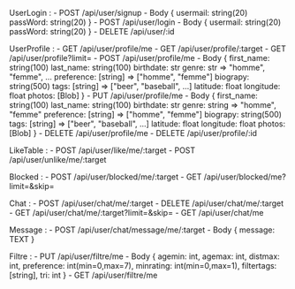 UserLogin :
    - POST      /api/user/signup
        - Body 
        {
            usermail: string(20)
            passWord: string(20)
        }
    - POST      /api/user/login
        - Body 
        {
            usermail: string(20)
            passWord: string(20)
        }
    - DELETE    /api/user/:id

UserProfile :
    - GET       /api/user/profile/me
    - GET       /api/user/profile/:target
    - GET       /api/user/profile?limit=<int>
    - POST      /api/user/profile/me
        - Body 
        {
            first_name: string(100)
            last_name:  string(100)
            birthdate:  str
            genre:      str => "homme", "femme", ...
            preference: [string] => ["homme", "femme"]
            biograpy:   string(500)
            tags:       [string] => ["beer", "baseball", ...]
            latitude:   float
            longitude:  float
            photos:     [Blob]
        }
    - PUT         /api/user/profile/me
        - Body 
        {
            first_name: string(100)
            last_name:  string(100)
            birthdate:  str
            genre:      string => "homme", "femme"
            preference: [string] => ["homme", "femme"]
            biograpy:   string(500)
            tags:       [string] => ["beer", "baseball", ...]
            latitude:   float
            longitude:  float
            photos:     [Blob]
        }
    - DELETE    /api/user/profile/me
    - DELETE    /api/user/profile/:id


LikeTable :
    - POST      /api/user/like/me/:target
    - POST      /api/user/unlike/me/:target

Blocked :
    - POST      /api/user/blocked/me/:target
    - GET       /api/user/blocked/me?limit=<int>&skip=<int>

Chat :
    - POST      /api/user/chat/me/:target
    - DELETE    /api/user/chat/me/:target
    - GET       /api/user/chat/me/:target?limit=<int>&skip=<int>
    - GET       /api/user/chat/me

Message :
    - POST      /api/user/chat/message/me/:target
        - Body 
        {
            message:    TEXT
        }

Filtre :
    - PUT       /api/user/filtre/me
        - Body
        {
            agemin: int, 
            agemax: int, 
            distmax: int, 
            preference: int(min=0,max=7),
            minrating: int(min=0,max=1),
            filtertags: [string],
            tri: int
        }
    - GET      /api/user/filtre/me

